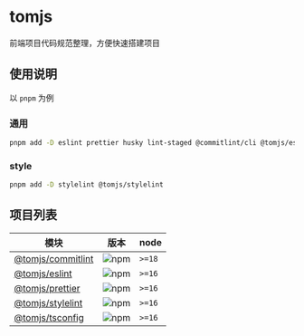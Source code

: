 # tomjs

前端项目代码规范整理，方便快速搭建项目

## 使用说明

以 `pnpm` 为例

### 通用

```bash
pnpm add -D eslint prettier husky lint-staged @commitlint/cli @tomjs/eslint @tomjs/prettier @commitlint/cli @tomjs/commitlint @tomjs/tsconfig
```

### style

```bash
pnpm add -D stylelint @tomjs/stylelint
```

## 项目列表

| 模块 | 版本 | node |
| --- | --- | --- |
| [@tomjs/commitlint](./packages/commitlint/README.md) | ![npm](https://img.shields.io/npm/v/%40tomjs/commitlint) | `>=18` |
| [@tomjs/eslint](./packages/eslint/README.md) | ![npm](https://img.shields.io/npm/v/%40tomjs/prettier) | `>=16` |
| [@tomjs/prettier](./packages/prettier/README.md) | ![npm](https://img.shields.io/npm/v/%40tomjs/eslint) | `>=16` |
| [@tomjs/stylelint](./packages/stylelint/README.md) | ![npm](https://img.shields.io/npm/v/%40tomjs/stylelint) | `>=16` |
| [@tomjs/tsconfig](./packages/tsconfig/README.md) | ![npm](https://img.shields.io/npm/v/%40tomjs/tsconfig) | `>=16` |
